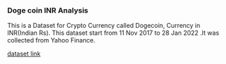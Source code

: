 ### Doge coin INR Analysis

This is a Dataset for Crypto Currency called Dogecoin, Currency in INR(Indian Rs).
This dataset start from 11 Nov 2017 to 28 Jan 2022 .It was collected from Yahoo Finance.

[dataset link](https://www.kaggle.com/meetnagadia/dogecoin-inr-dataset-20172020)